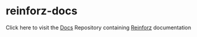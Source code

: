 # reinforz-docs

Click here to visit the [Docs](https://github.com/Reinforz/reinforz-docs)
Repository containing [Reinforz](https://github.com/Reinforz/reinforz) documentation

